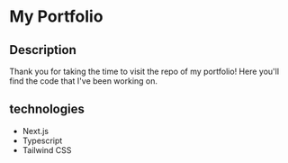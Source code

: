 # My Portfolio

## Description
Thank you for taking the time to visit the repo of my portfolio! Here you'll find the code that I've been working on. 

## technologies
- Next.js
- Typescript
- Tailwind CSS